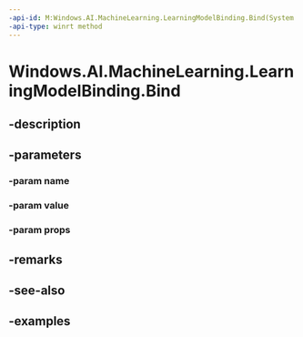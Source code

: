 ```yaml
---
-api-id: M:Windows.AI.MachineLearning.LearningModelBinding.Bind(System.String,System.Object,Windows.Foundation.Collections.IPropertySet)
-api-type: winrt method
---
```


<!-- Method syntax.
public void LearningModelBinding.Bind(String name, Object value, IPropertySet props)
-->

# Windows.AI.MachineLearning.LearningModelBinding.Bind

## -description

## -parameters
### -param name

### -param value

### -param props

## -remarks

## -see-also

## -examples

